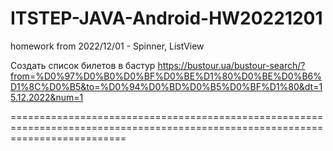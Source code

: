 # ITSTEP-JAVA-Android-HW20221201
homework from 2022/12/01 - Spinner, ListView


Создать список билетов в бастур
https://bustour.ua/bustour-search/?from=%D0%97%D0%B0%D0%BF%D0%BE%D1%80%D0%BE%D0%B6%D1%8C%D0%B5&to=%D0%94%D0%BD%D0%B5%D0%BF%D1%80&dt=15.12.2022&num=1

================================================================================================================================

